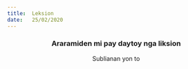 ```yaml
---
title:  Leksion
date:   25/02/2020
---
```


### <center>Araramiden mi pay daytoy nga liksion</center>
<center>Sublianan yon to</center>